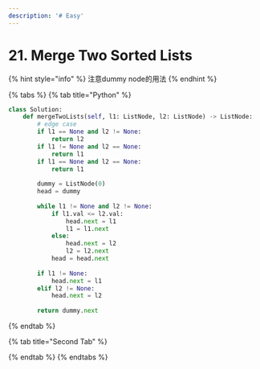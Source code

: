 ```yaml
---
description: '# Easy'
---
```


# 21. Merge Two Sorted Lists

{% hint style="info" %}
注意dummy node的用法
{% endhint %}

{% tabs %}
{% tab title="Python" %}
```python
class Solution:
    def mergeTwoLists(self, l1: ListNode, l2: ListNode) -> ListNode:
        # edge case
        if l1 == None and l2 != None:
            return l2
        if l1 != None and l2 == None:
            return l1
        if l1 == None and l2 == None:
            return l1
        
        dummy = ListNode(0)
        head = dummy
            
        while l1 != None and l2 != None:
            if l1.val <= l2.val:
                head.next = l1
                l1 = l1.next
            else:
                head.next = l2
                l2 = l2.next
            head = head.next
            
        if l1 != None:
            head.next = l1
        elif l2 != None:
            head.next = l2
            
        return dummy.next
```
{% endtab %}

{% tab title="Second Tab" %}

{% endtab %}
{% endtabs %}

